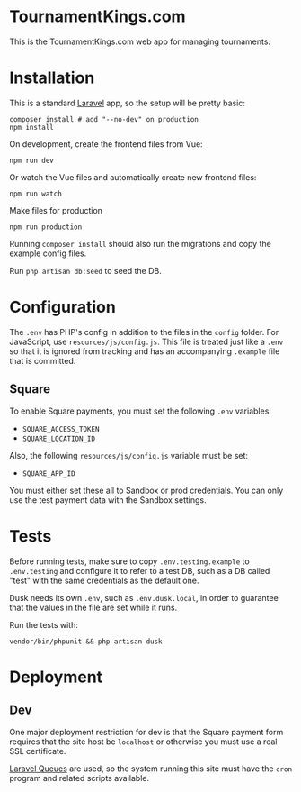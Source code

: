 # TournamentKings.com

This is the TournamentKings.com web app for managing tournaments.

# Installation

This is a standard [Laravel](http://laravel.com/) app, so the setup will be pretty basic:

    composer install # add "--no-dev" on production 
    npm install
    
On development, create the frontend files from Vue:

`npm run dev`

Or watch the Vue files and automatically create new frontend files:

`npm run watch`

Make files for production

`npm run production`

Running `composer install` should also run the migrations and copy the example config files.

Run `php artisan db:seed` to seed the DB.

# Configuration

The `.env` has PHP's config in addition to the files in the `config` folder. For JavaScript, use `resources/js/config.js`.
This file is treated just like a `.env` so that it is ignored from tracking and has an accompanying `.example` file that is committed.

## Square

To enable Square payments, you must set the following `.env` variables:

* `SQUARE_ACCESS_TOKEN`
* `SQUARE_LOCATION_ID`

Also, the following `resources/js/config.js` variable must be set:

* `SQUARE_APP_ID`

You must either set these all to Sandbox or prod credentials. You can only use the test payment data with the Sandbox settings.

# Tests

Before running tests, make sure to copy `.env.testing.example` to `.env.testing` and configure it to refer to a test DB,
such as a DB called "test" with the same credentials as the default one.

Dusk needs its own `.env`, such as `.env.dusk.local`, in order to guarantee that the values in the file are set while it runs.

Run the tests with:

    vendor/bin/phpunit && php artisan dusk

# Deployment

## Dev

One major deployment restriction for dev is that the Square payment form requires that the site host be `localhost` or otherwise
you must use a real SSL certificate.

[Laravel Queues](https://laravel.com/docs/5.8/queues) are used, so the system running this site must have the `cron`
program and related scripts available. 
